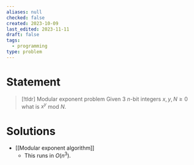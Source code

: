 ```yaml
---
aliases: null
checked: false
created: 2023-10-09
last_edited: 2023-11-11
draft: false
tags:
  - programming
type: problem
---
```


# Statement

>[!tldr] Modular exponent problem
>Given 3 $n$-bit integers $x, y, N \geq 0$ what is $x^y$ mod $N$.

# Solutions

- [[Modular exponent algorithm]]
	- This runs in $O(n^3)$.
